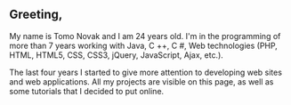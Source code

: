 ## Greeting,



My name is Tomo Novak and I am 24 years old. I'm in the programming of more than 7 years working with Java, C ++, C #, Web technologies (PHP, HTML, HTML5, CSS, CSS3, jQuery, JavaScript, Ajax, etc.).



The last four years I started to give more attention to developing web sites and web applications. All my projects are visible on this page, as well as some tutorials that I decided to put online.